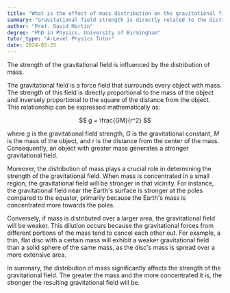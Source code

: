 ```yaml
---
title: "What is the effect of mass distribution on the gravitational field?"
summary: "Gravitational field strength is directly related to the distribution of mass, meaning that as mass increases, the strength of the gravitational field also increases."
author: "Prof. David Martin"
degree: "PhD in Physics, University of Birmingham"
tutor_type: "A-Level Physics Tutor"
date: 2024-03-25
---
```


The strength of the gravitational field is influenced by the distribution of mass.

The gravitational field is a force field that surrounds every object with mass. The strength of this field is directly proportional to the mass of the object and inversely proportional to the square of the distance from the object. This relationship can be expressed mathematically as:

$$
g = \frac{GM}{r^2}
$$

where $g$ is the gravitational field strength, $G$ is the gravitational constant, $M$ is the mass of the object, and $r$ is the distance from the center of the mass. Consequently, an object with greater mass generates a stronger gravitational field.

Moreover, the distribution of mass plays a crucial role in determining the strength of the gravitational field. When mass is concentrated in a small region, the gravitational field will be stronger in that vicinity. For instance, the gravitational field near the Earth's surface is stronger at the poles compared to the equator, primarily because the Earth's mass is concentrated more towards the poles.

Conversely, if mass is distributed over a larger area, the gravitational field will be weaker. This dilution occurs because the gravitational forces from different portions of the mass tend to cancel each other out. For example, a thin, flat disc with a certain mass will exhibit a weaker gravitational field than a solid sphere of the same mass, as the disc's mass is spread over a more extensive area.

In summary, the distribution of mass significantly affects the strength of the gravitational field. The greater the mass and the more concentrated it is, the stronger the resulting gravitational field will be.
    